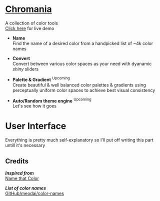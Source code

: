 # [Chromania](https://impawstarlight.github.io/chromania)
A collection of color tools\
[Click here](https://impawstarlight.github.io/chromania)
for live demo

- **Name**\
Find the name of a desired color from
a handpicked list of ~4k color names

- **Convert**\
Convert between various color spaces as your need
with dyanamic *shiny* sliders

- **Palette & Gradient** <sup>Upcoming</sup>\
Create beautiful & well balanced color palettes
& gradients using perceptually uniform color
spaces to achieve best visual consistency

- **Auto/Random theme engine** <sup>Upcoming</sup> \
Let's see how it goes

# User Interface
Everything is pretty much self-explanatory
so I'll put off writing this part untill it's necessary

## Credits

***Inspired from***\
[Name that Color](https://chir.ag/projects/name-that-color)

***List of color names***\
[GitHub/meodai/color-names](https://github.com/meodai/color-names)

